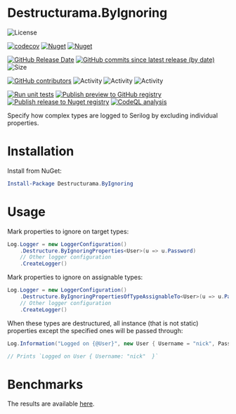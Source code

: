 # Destructurama.ByIgnoring

![License](https://img.shields.io/github/license/destructurama/by-ignoring)

[![codecov](https://codecov.io/gh/destructurama/by-ignoring/branch/master/graph/badge.svg?token=0ZRHIUEQM4)](https://codecov.io/gh/destructurama/by-ignoring)
[![Nuget](https://img.shields.io/nuget/dt/Destructurama.ByIgnoring)](https://www.nuget.org/packages/Destructurama.ByIgnoring)
[![Nuget](https://img.shields.io/nuget/v/Destructurama.ByIgnoring)](https://www.nuget.org/packages/Destructurama.ByIgnoring)

[![GitHub Release Date](https://img.shields.io/github/release-date/destructurama/by-ignoring?label=released)](https://github.com/destructurama/by-ignoring/releases)
[![GitHub commits since latest release (by date)](https://img.shields.io/github/commits-since/destructurama/by-ignoring/latest?label=new+commits)](https://github.com/destructurama/by-ignoring/commits/master)
![Size](https://img.shields.io/github/repo-size/destructurama/by-ignoring)

[![GitHub contributors](https://img.shields.io/github/contributors/destructurama/by-ignoring)](https://github.com/destructurama/by-ignoring/graphs/contributors)
![Activity](https://img.shields.io/github/commit-activity/w/destructurama/by-ignoring)
![Activity](https://img.shields.io/github/commit-activity/m/destructurama/by-ignoring)
![Activity](https://img.shields.io/github/commit-activity/y/destructurama/by-ignoring)

[![Run unit tests](https://github.com/destructurama/by-ignoring/actions/workflows/test.yml/badge.svg)](https://github.com/destructurama/by-ignoring/actions/workflows/test.yml)
[![Publish preview to GitHub registry](https://github.com/destructurama/by-ignoring/actions/workflows/publish-preview.yml/badge.svg)](https://github.com/destructurama/by-ignoring/actions/workflows/publish-preview.yml)
[![Publish release to Nuget registry](https://github.com/destructurama/by-ignoring/actions/workflows/publish-release.yml/badge.svg)](https://github.com/destructurama/by-ignoring/actions/workflows/publish-release.yml)
[![CodeQL analysis](https://github.com/destructurama/by-ignoring/actions/workflows/codeql-analysis.yml/badge.svg)](https://github.com/destructurama/by-ignoring/actions/workflows/codeql-analysis.yml)

Specify how complex types are logged to Serilog by excluding individual properties.

# Installation

Install from NuGet:

```powershell
Install-Package Destructurama.ByIgnoring
```

# Usage

Mark properties to ignore on target types:

```csharp
Log.Logger = new LoggerConfiguration()
    .Destructure.ByIgnoringProperties<User>(u => u.Password)
    // Other logger configuration
    .CreateLogger()
```

Mark properties to ignore on assignable types:

```csharp
Log.Logger = new LoggerConfiguration()
    .Destructure.ByIgnoringPropertiesOfTypeAssignableTo<User>(u => u.Password)
    // Other logger configuration
    .CreateLogger()
```

When these types are destructured, all instance (that is not static) properties except the specified ones will be passed through:

```csharp
Log.Information("Logged on {@User}", new User { Username = "nick", Password = "This is ignored" });

// Prints `Logged on User { Username: "nick"  }`
```

# Benchmarks

The results are available [here](https://destructurama.github.io/by-ignoring/dev/bench/).

